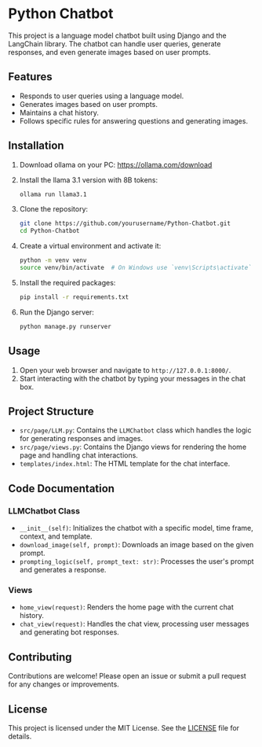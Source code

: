 # Python Chatbot

This project is a language model chatbot built using Django and the LangChain library. The chatbot can handle user queries, generate responses, and even generate images based on user prompts.

## Features

- Responds to user queries using a language model.
- Generates images based on user prompts.
- Maintains a chat history.
- Follows specific rules for answering questions and generating images.

## Installation
1. Download ollama on your PC:    https://ollama.com/download


2. Install the llama 3.1 version with 8B tokens:
   
   ```sh
   ollama run llama3.1
   ```
   
4. Clone the repository:

   ```sh
   git clone https://github.com/yourusername/Python-Chatbot.git
   cd Python-Chatbot
   ```

5. Create a virtual environment and activate it:

   ```sh
   python -m venv venv
   source venv/bin/activate  # On Windows use `venv\Scripts\activate`
   ```

6. Install the required packages:

   ```sh
   pip install -r requirements.txt
   ```

7. Run the Django server:
   
   ```sh
   python manage.py runserver
   ```

## Usage

1. Open your web browser and navigate to `http://127.0.0.1:8000/`.
2. Start interacting with the chatbot by typing your messages in the chat box.

## Project Structure

- `src/page/LLM.py`: Contains the `LLMChatbot` class which handles the logic for generating responses and images.
- `src/page/views.py`: Contains the Django views for rendering the home page and handling chat interactions.
- `templates/index.html`: The HTML template for the chat interface.

## Code Documentation

### LLMChatbot Class

- `__init__(self)`: Initializes the chatbot with a specific model, time frame, context, and template.
- `download_image(self, prompt)`: Downloads an image based on the given prompt.
- `prompting_logic(self, prompt_text: str)`: Processes the user's prompt and generates a response.

### Views

- `home_view(request)`: Renders the home page with the current chat history.
- `chat_view(request)`: Handles the chat view, processing user messages and generating bot responses.

## Contributing

Contributions are welcome! Please open an issue or submit a pull request for any changes or improvements.

## License

This project is licensed under the MIT License. See the [LICENSE](LICENSE) file for details.
